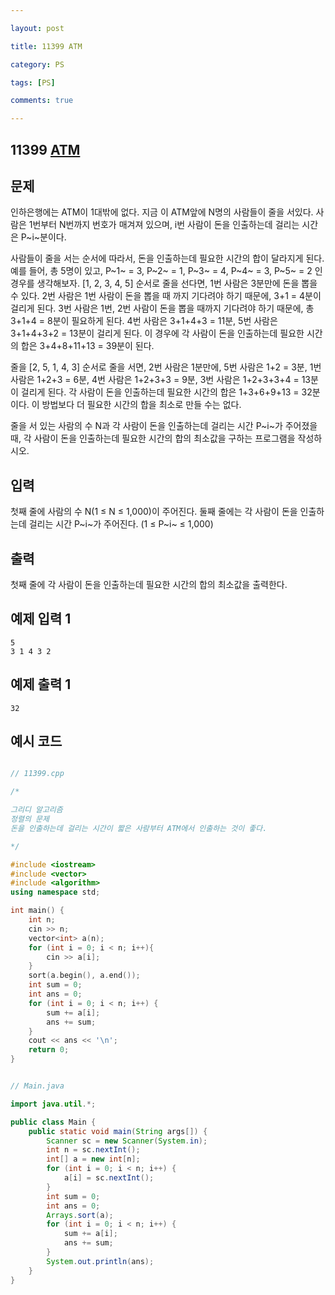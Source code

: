 ```yaml
---

layout: post

title: 11399 ATM

category: PS

tags: [PS]

comments: true

---
```


## 11399 [ATM](https://www.acmicpc.net/problem/11399)

## 문제

인하은행에는 ATM이 1대밖에 없다. 지금 이 ATM앞에 N명의 사람들이 줄을 서있다. 사람은 1번부터 N번까지 번호가 매겨져 있으며, i번 사람이 돈을 인출하는데 걸리는 시간은 P~i~분이다.

사람들이 줄을 서는 순서에 따라서, 돈을 인출하는데 필요한 시간의 합이 달라지게 된다. 예를 들어, 총 5명이 있고, P~1~ = 3, P~2~ = 1, P~3~ = 4, P~4~ = 3, P~5~ = 2 인 경우를 생각해보자. [1, 2, 3, 4, 5] 순서로 줄을 선다면, 1번 사람은 3분만에 돈을 뽑을 수 있다. 2번 사람은 1번 사람이 돈을 뽑을 때 까지 기다려야 하기 때문에, 3+1 = 4분이 걸리게 된다. 3번 사람은 1번, 2번 사람이 돈을 뽑을 때까지 기다려야 하기 때문에, 총 3+1+4 = 8분이 필요하게 된다. 4번 사람은 3+1+4+3 = 11분, 5번 사람은 3+1+4+3+2 = 13분이 걸리게 된다. 이 경우에 각 사람이 돈을 인출하는데 필요한 시간의 합은 3+4+8+11+13 = 39분이 된다.

줄을 [2, 5, 1, 4, 3] 순서로 줄을 서면, 2번 사람은 1분만에, 5번 사람은 1+2 = 3분, 1번 사람은 1+2+3 = 6분, 4번 사람은 1+2+3+3 = 9분, 3번 사람은 1+2+3+3+4 = 13분이 걸리게 된다. 각 사람이 돈을 인출하는데 필요한 시간의 합은 1+3+6+9+13 = 32분이다. 이 방법보다 더 필요한 시간의 합을 최소로 만들 수는 없다.

줄을 서 있는 사람의 수 N과 각 사람이 돈을 인출하는데 걸리는 시간 P~i~가 주어졌을 때, 각 사람이 돈을 인출하는데 필요한 시간의 합의 최소값을 구하는 프로그램을 작성하시오.


## 입력

첫째 줄에 사람의 수 N(1 ≤ N ≤ 1,000)이 주어진다. 둘째 줄에는 각 사람이 돈을 인출하는데 걸리는 시간 P~i~가 주어진다. (1 ≤ P~i~ ≤ 1,000)

## 출력

첫째 줄에 각 사람이 돈을 인출하는데 필요한 시간의 합의 최소값을 출력한다.

## 예제 입력 1

~~~
5
3 1 4 3 2
~~~

## 예제 출력 1

~~~
32
~~~

## 예시 코드

```cpp

// 11399.cpp

/*

그리디 알고리즘
정렬의 문제
돈을 인출하는데 걸리는 시간이 짧은 사람부터 ATM에서 인출하는 것이 좋다.

*/

#include <iostream>
#include <vector>
#include <algorithm>
using namespace std;

int main() {
    int n;
    cin >> n;
    vector<int> a(n);
    for (int i = 0; i < n; i++){
        cin >> a[i];
    }
    sort(a.begin(), a.end());
    int sum = 0;
    int ans = 0;
    for (int i = 0; i < n; i++) {
        sum += a[i];
        ans += sum;
    }
    cout << ans << '\n';
    return 0;
}

```

```java

// Main.java

import java.util.*;

public class Main {
    public static void main(String args[]) {
        Scanner sc = new Scanner(System.in);
        int n = sc.nextInt();
        int[] a = new int[n];
        for (int i = 0; i < n; i++) {
            a[i] = sc.nextInt();
        }
        int sum = 0;
        int ans = 0;
        Arrays.sort(a);
        for (int i = 0; i < n; i++) {
            sum += a[i];
            ans += sum;
        }
        System.out.println(ans);
    }
}

```
